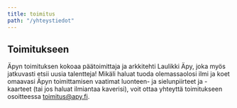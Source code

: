```yaml
---
title: toimitus
path: "/yhteystiedot"
---
```


## Toimitukseen

Äpyn toimituksen kokoaa päätoimittaja ja arkkitehti Laulikki Äpy, joka myös jatkuvasti etsii uusia talentteja! Mikäli haluat tuoda olemassaolosi ilmi ja koet omaavasi Äpyn toimittamisen vaatimat luonteen- ja sielunpiirteet ja -kaarteet (tai jos haluat ilmiantaa kaverisi), voit ottaa yhteyttä toimitukseen osoitteessa toimitus@apy.fi.
